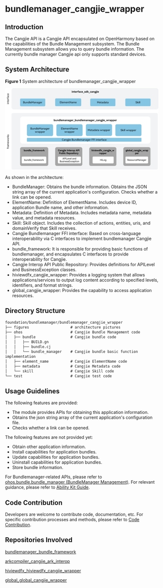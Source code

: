 # **bundlemanager_cangjie_wrapper**

## Introduction

The Cangjie API is a Cangjie API encapsulated on OpenHarmony based on the capabilities of the Bundle Management subsystem. The Bundle Management subsystem allows you to query bundle information. The currently bundle manager Cangjie api only supports standard devices.

## System Architecture

**Figure 1** System architecture of bundlemanager_cangjie_wrapper

![System architecture of bundlemanager_cangjie_wrapper](figures/bundlemanager_cangjie_wrapper_architecture_en.png)

As shown in the architecture:

- BundleManager: Obtains the bundle information. Obtains the JSON string array of the current application's configuration. Checks whether a link can be opened.
- ElementName: Definition of ElementName. Includes device ID, application Bundle name, and other information.
- Metadata: Definition of Metadata. Includes metadata name, metadata value, and metadata resources.
- Skill: Skill object. Includes the collection of actions, entities, uris, and domainVerify that Skill receives.
- Cangjie Bundlemanager FFI interface: Based on cross-language interoperability via C interfaces to implement bundlemanager Cangjie API.
- bundle_framework: It is responsible for providing basic functions of bundlemanager, and encapsulates C interfaces to provide interoperability for Cangjie.
- Cangjie Interop API Public Repository: Provides definitions for APILevel and BusinessException classes.
- hiviewdfx_cangjie_wrapper: Provides a logging system that allows applications/services to output log content according to specified levels, identifiers, and format strings.
- global_cangjie_wrapper: Provides the capability to access application resources.

## Directory Structure

```
foundation/bundlemanager/bundlemanager_cangjie_wrapper
├── figures                   # architecture pictures
├── ohos                      # Cangjie Bundle Management code
│   ├── bundle                # Cangjie bundle code
│   │   ├── BUILD.gn
│   │   ├── bundle.cj
│   │   └── bundle_manager    # Cangjie bundle basic function implementation
│   ├── element_name          # Cangjie ElementName code
│   ├── metadata              # Cangjie Metadata code
│   └── skill                 # Cangjie Skill code
└── test                      # Cangjie test code
```


## Usage Guidelines

The following features are provided:

  - The module provides APIs for obtaining this application information.
  - Obtains the json string array of the current application's configuration file.
  - Checks whether a link can be opened.


The following features are not provided yet:

  - Obtain other application information.
  - Install capabilities for application bundles.
  - Update capabilities for application bundles.
  - Uninstall capabilities for application bundles.
  - Store bundle information.


For Bundlemanager-related APIs, please refer to [ohos.bundle.bundle_manager (BundleManager Management)](https://gitcode.com/openharmony-sig/arkcompiler_cangjie_ark_interop/blob/master/doc/API_Reference/source_en/apis/AbilityKit/cj-apis-bundle_manager.md). For relevant guidance, please refer to [Ability Kit Guide](https://gitcode.com/openharmony-sig/arkcompiler_cangjie_ark_interop/blob/master/doc/Dev_Guide/source_en/application-models/cj-abilitykit-overview.md).

## Code Contribution

Developers are welcome to contribute code, documentation, etc. For specific contribution processes and methods, please refer to [Code Contribution](https://gitcode.com/openharmony/docs/blob/master/en/contribute/code-contribution.md).

## Repositories Involved

[bundlemanager_bundle_framework](https://gitcode.com/openharmony/bundlemanager_bundle_framework)

[arkcompiler_cangjie_ark_interop](https://gitcode.com/openharmony-sig/arkcompiler_cangjie_ark_interop)

[hiviewdfx_hiviewdfx_cangjie_wrapper](https://gitcode.com/openharmony-sig/hiviewdfx_hiviewdfx_cangjie_wrapper)

[global_global_cangjie_wrapper](https://gitcode.com/openharmony-sig/global_global_cangjie_wrapper)
